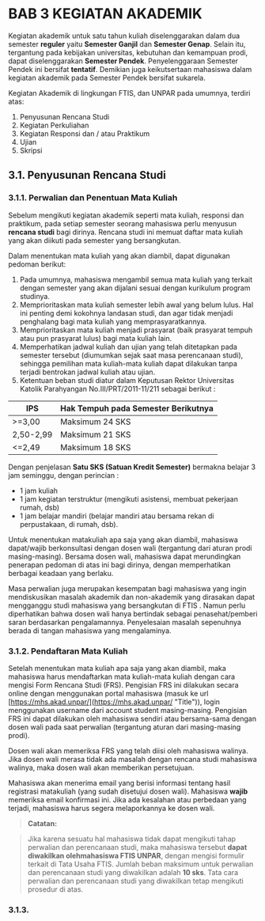 # BAB 3 KEGIATAN AKADEMIK

Kegiatan akademik untuk satu tahun kuliah diselenggarakan dalam dua semester **reguler** yaitu **Semester Ganjil** dan **Semester Genap**. Selain itu, tergantung pada kebijakan universitas, kebutuhan dan kemampuan prodi, dapat diselenggarakan **Semester Pendek**. Penyelenggaraan Semester Pendek ini bersifat **tentatif**. Demikian juga keikutsertaan mahasiswa dalam kegiatan akademik pada Semester Pendek bersifat sukarela.

Kegiatan Akademik di lingkungan FTIS, dan UNPAR pada umumnya, terdiri atas:

1.	Penyusunan Rencana Studi
2.	Kegiatan Perkuliahan 
3.	Kegiatan Responsi dan / atau Praktikum
4.	Ujian
5.	Skripsi

## 3.1. Penyusunan Rencana Studi

### 3.1.1. Perwalian dan Penentuan Mata Kuliah
 Sebelum mengikuti kegiatan akademik seperti mata kuliah, responsi dan praktikum, pada setiap semester seorang         mahasiswa perlu menyusun **rencana studi** bagi dirinya. Rencana studi ini memuat daftar mata kuliah yang akan        diikuti pada semester yang bersangkutan.

 Dalam menentukan mata kuliah yang akan diambil, dapat digunakan pedoman berikut:
  
  1. Pada umumnya, mahasiswa mengambil semua mata kuliah yang terkait dengan semester yang akan dijalani                   sesuai dengan kurikulum program studinya.  
  2. Memprioritaskan mata kuliah semester lebih awal yang belum lulus. Hal ini penting demi kokohnya                       landasan studi, dan agar tidak menjadi penghalang bagi mata kuliah yang memprasyaratkannya.  
  3. Memprioritaskan mata kuliah menjadi prasyarat (baik prasyarat tempuh atau pun prasyarat lulus) bagi                   mata kuliah lain.  
  4. Memperhatikan jadwal kuliah dan ujian yang telah ditetapkan pada semester tersebut (diumumkan sejak saat              masa perencanaan studi), sehingga pemilihan mata kuliah-mata kuliah dapat dilakukan tanpa terjadi                     bentrokan jadwal kuliah atau ujian.  
  5. Ketentuan beban studi diatur dalam Keputusan Rektor Universitas Katolik Parahyangan No.III/PRT/2011-11/211            sebagai berikut :
  
  |   IPS    |      Hak Tempuh pada Semester Berikutnya      |
  |----------|-----------------------------------------------|
  |  >=3,00  |    Maksimum 24 SKS                            |
  | 2,50-2,99|    Maksimum 21 SKS                            |
  |  <=2,49  |    Maksimum 18 SKS                            |

  Dengan penjelasan **Satu SKS (Satuan Kredit Semester)** bermakna belajar 3 jam seminggu, dengan perincian : 
   * 1 jam kuliah  
   * 1 jam kegiatan terstruktur (mengikuti asistensi, membuat pekerjaan rumah, dsb)  
   * 1 jam belajar mandiri (belajar mandiri atau bersama rekan di perpustakaan, di rumah, dsb).
       
 Untuk menentukan matakuliah apa saja yang akan diambil, mahasiswa dapat/wajib berkonsultasi dengan dosen wali         (tergantung dari aturan prodi masing-masing). Bersama dosen wali, mahasiswa dapat merundingkan penerapan pedoman di   atas ini bagi dirinya, dengan memperhatikan berbagai keadaan yang berlaku.

 Masa perwalian juga merupakan kesempatan bagi mahasiswa yang ingin mendiskusikan masalah akademik dan non-akademik    yang dirasakan dapat mengganggu studi mahasiswa yang bersangkutan di FTIS . Namun perlu diperhatikan bahwa dosen      wali hanya bertindak sebagai penasehat/pemberi saran berdasarkan pengalamannya. Penyelesaian masalah sepenuhnya       berada di tangan mahasiswa yang mengalaminya.

### 3.1.2. Pendaftaran Mata Kuliah
 
 Setelah menentukan mata kuliah apa saja yang akan diambil, maka mahasiswa harus mendaftarkan mata kuliah-mata         kuliah dengan cara mengisi Form Rencana Studi (FRS). Pengisian FRS ini dilakukan secara online dengan menggunakan     portal mahasiswa (masuk ke url [https://mhs.akad.unpar/](https://mhs.akad.unpar/ "Title")), login menggunakan         username dari account student masing-masing. Pengisian FRS ini dapat dilakukan oleh mahasiswa sendiri atau            bersama-sama dengan dosen wali pada saat  perwalian (tergantung aturan dari masing-masing prodi).
 
 Dosen wali akan memeriksa FRS yang telah diisi oleh mahasiswa walinya. Jika dosen wali merasa tidak ada masalah       dengan rencana studi mahasiswa walinya, maka dosen wali akan memberikan persetujuan. 
 
 Mahasiswa akan menerima email yang berisi informasi tentang hasil registrasi matakuliah (yang sudah disetujui dosen   wali). Mahasiswa **wajib** memeriksa email konfirmasi ini. Jika ada kesalahan atau perbedaan yang terjadi, mahasiswa  harus segera melaporkannya ke dosen wali. 
 
 > **Catatan:**
 
 > Jika karena sesuatu hal mahasiswa tidak dapat mengikuti tahap perwalian dan perencanaan studi, maka mahasiswa tersebut **dapat diwakilkan olehmahasiswa FTIS UNPAR**, dengan mengisi formulir terkait di Tata Usaha FTIS. Jumlah beban maksimum untuk perwalian dan perencanaan studi yang diwakilkan adalah **10 sks**. Tata cara perwalian dan perencanaan studi yang diwakilkan tetap mengikuti prosedur di atas.


### 3.1.3. 
